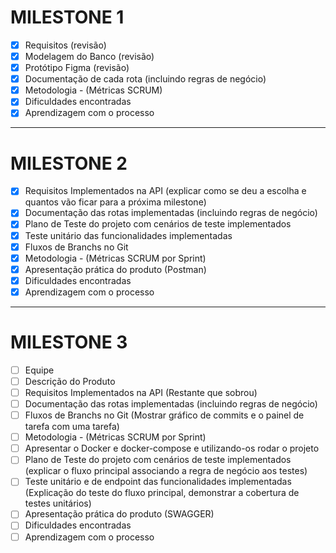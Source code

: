 # MILESTONE 1

- [x] Requisitos (revisão)
- [x] Modelagem do Banco (revisão)
- [x] Protótipo Figma (revisão)
- [x] Documentação de cada rota (incluindo regras de negócio)
- [x] Metodologia - (Métricas SCRUM)
- [x] Dificuldades encontradas
- [x] Aprendizagem com o processo

---

# MILESTONE 2

- [x] Requisitos Implementados na API (explicar como se deu a escolha e quantos vão ficar para a próxima milestone)
- [x] Documentação das rotas implementadas (incluindo regras de negócio)
- [x] Plano de Teste do projeto com cenários de teste implementados 
- [x] Teste unitário das funcionalidades implementadas  
- [x] Fluxos de Branchs no Git  
- [x] Metodologia - (Métricas SCRUM por Sprint)
- [x] Apresentação prática do produto (Postman)
- [x] Dificuldades encontradas
- [x] Aprendizagem com o processo

---

# MILESTONE 3

- [ ] Equipe  
- [ ] Descrição do Produto  
- [ ] Requisitos Implementados na API (Restante que sobrou)  
- [ ] Documentação das rotas implementadas (incluindo regras de negócio)  
- [ ] Fluxos de Branchs no Git (Mostrar gráfico de commits e o painel de tarefa com uma tarefa)  
- [ ] Metodologia - (Métricas SCRUM por Sprint)  
- [ ] Apresentar o Docker e docker-compose e utilizando-os rodar o projeto  
- [ ] Plano de Teste do projeto com cenários de teste implementados (explicar o fluxo principal associando a regra de negócio aos testes)  
- [ ] Teste unitário e de endpoint das funcionalidades implementadas (Explicação do teste do fluxo principal, demonstrar a cobertura de testes unitários)  
- [ ] Apresentação prática do produto (SWAGGER)  
- [ ] Dificuldades encontradas  
- [ ] Aprendizagem com o processo  